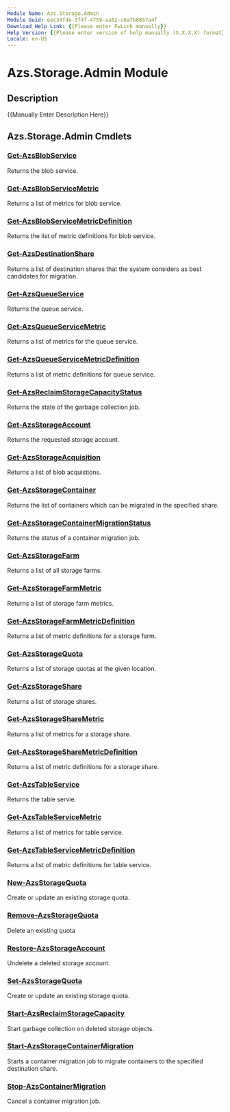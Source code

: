 ```yaml
---
Module Name: Azs.Storage.Admin
Module Guid: eec34fde-3f4f-4759-aa52-c6a7b8857a4f
Download Help Link: {{Please enter FwLink manually}}
Help Version: {{Please enter version of help manually (X.X.X.X) format}}
Locale: en-US
---
```


# Azs.Storage.Admin Module
## Description
{{Manually Enter Description Here}}

## Azs.Storage.Admin Cmdlets
### [Get-AzsBlobService](Get-AzsBlobService.md)
Returns the blob service.

### [Get-AzsBlobServiceMetric](Get-AzsBlobServiceMetric.md)
Returns a list of metrics for blob service.

### [Get-AzsBlobServiceMetricDefinition](Get-AzsBlobServiceMetricDefinition.md)
Returns the list of metric definitions for blob service.

### [Get-AzsDestinationShare](Get-AzsDestinationShare.md)
Returns a list of destination shares that the system considers as best candidates for migration.

### [Get-AzsQueueService](Get-AzsQueueService.md)
Returns the queue service.

### [Get-AzsQueueServiceMetric](Get-AzsQueueServiceMetric.md)
Returns a list of metrics for the queue service.

### [Get-AzsQueueServiceMetricDefinition](Get-AzsQueueServiceMetricDefinition.md)
Returns a list of metric definitions for queue service.

### [Get-AzsReclaimStorageCapacityStatus](Get-AzsReclaimStorageCapacityStatus.md)
Returns the state of the garbage collection job.

### [Get-AzsStorageAccount](Get-AzsStorageAccount.md)
Returns the requested storage account.

### [Get-AzsStorageAcquisition](Get-AzsStorageAcquisition.md)
Returns a list of blob acquistions.

### [Get-AzsStorageContainer](Get-AzsStorageContainer.md)
Returns the list of containers which can be migrated in the specified share.

### [Get-AzsStorageContainerMigrationStatus](Get-AzsStorageContainerMigrationStatus.md)
Returns the status of a container migration job.

### [Get-AzsStorageFarm](Get-AzsStorageFarm.md)
Returns a list of all storage farms.

### [Get-AzsStorageFarmMetric](Get-AzsStorageFarmMetric.md)
Returns a list of storage farm metrics.

### [Get-AzsStorageFarmMetricDefinition](Get-AzsStorageFarmMetricDefinition.md)
Returns a list of metric definitions for a storage farm.

### [Get-AzsStorageQuota](Get-AzsStorageQuota.md)
Returns a list of storage quotas at the given location.

### [Get-AzsStorageShare](Get-AzsStorageShare.md)
Returns a list of storage shares.

### [Get-AzsStorageShareMetric](Get-AzsStorageShareMetric.md)
Returns a list of metrics for a storage share.

### [Get-AzsStorageShareMetricDefinition](Get-AzsStorageShareMetricDefinition.md)
Returns a list of metric definitions for a storage share.

### [Get-AzsTableService](Get-AzsTableService.md)
Returns the table servie.

### [Get-AzsTableServiceMetric](Get-AzsTableServiceMetric.md)
Returns a list of metrics for table service.

### [Get-AzsTableServiceMetricDefinition](Get-AzsTableServiceMetricDefinition.md)
Returns a list of metric definitions for table service.

### [New-AzsStorageQuota](New-AzsStorageQuota.md)
Create or update an existing storage quota.

### [Remove-AzsStorageQuota](Remove-AzsStorageQuota.md)
Delete an existing quota

### [Restore-AzsStorageAccount](Restore-AzsStorageAccount.md)
Undelete a deleted storage account.

### [Set-AzsStorageQuota](Set-AzsStorageQuota.md)
Create or update an existing storage quota.

### [Start-AzsReclaimStorageCapacity](Start-AzsReclaimStorageCapacity.md)
Start garbage collection on deleted storage objects.

### [Start-AzsStorageContainerMigration](Start-AzsStorageContainerMigration.md)
Starts a container migration job to migrate containers to the specified destination share.

### [Stop-AzsContainerMigration](Stop-AzsContainerMigration.md)
Cancel a container migration job.

